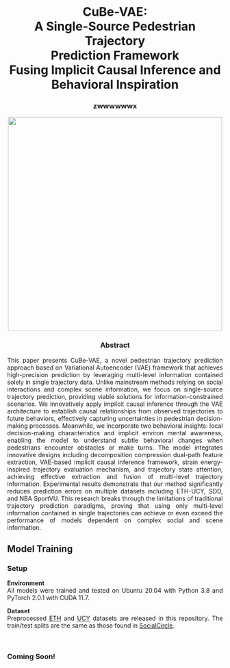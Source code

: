 <div align="center">
<h1> CuBe-VAE:<br> A Single-Source Pedestrian Trajectory <br>Prediction
Framework <br> Fusing Implicit Causal Inference and Behavioral Inspiration </h1>
<h3>zwwwwwwx
</h3>


<image src="img/CuBe-VAE.png" width="500">

</div>

<div align="center"> <h3> Abstract </h3>  </div>
<div align="justify">

This paper presents CuBe-VAE, a novel pedestrian trajectory prediction approach based on Variational
Autoencoder (VAE) framework that achieves high-precision prediction by leveraging multi-level
information contained solely in single trajectory data. Unlike mainstream methods relying on social
interactions and complex scene information, we focus on single-source trajectory prediction, providing
viable solutions for information-constrained scenarios. We innovatively apply implicit causal inference through the VAE architecture to establish causal relationships from observed trajectories to future
behaviors, effectively capturing uncertainties in pedestrian decision-making processes. Meanwhile,
we incorporate two behavioral insights: local decision-making characteristics and implicit environ mental awareness, enabling the model to understand subtle behavioral changes when pedestrians
encounter obstacles or make turns. The model integrates innovative designs including decomposition compression dual-path feature extraction, VAE-based implicit causal inference framework, strain
energy-inspired trajectory evaluation mechanism, and trajectory state attention, achieving effective
extraction and fusion of multi-level trajectory information. Experimental results demonstrate that
our method significantly reduces prediction errors on multiple datasets including ETH-UCY, SDD,
and NBA SportVU. This research breaks through the limitations of traditional trajectory prediction
paradigms, proving that using only multi-level information contained in single trajectories can achieve
or even exceed the performance of models dependent on complex social and scene information.</br>


## Model Training
### Setup
**Environment**
<br>All models were trained and tested on Ubuntu 20.04 with Python 3.8 and PyTorch 2.0.1 with CUDA 11.7.

**Dataset**
<br>Preprocessed [ETH](https://data.vision.ee.ethz.ch/cvl/aem/ewap_dataset_full.tgz) and [UCY](https://graphics.cs.ucy.ac.cy/research/downloads/crowd-data) datasets are released in this repository. 
The train/test splits are the same as those found in [SocialCircle](https://github.com/cocoon2wong/SocialCircle).


<br>

### Coming Soon!

<br>


